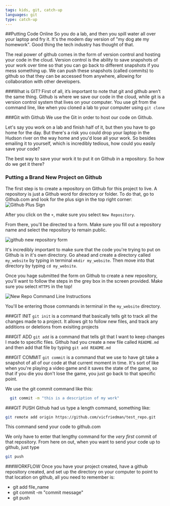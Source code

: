 ```yaml
---
tags: kids, git, catch-up
languages: git
type: catch-up
---
```


##Putting Code Online
So you do a lab, and then you spill water all over your laptop and fry it. It's the modern day version of "my dog ate my homework". Good thing the tech industry has thought of that. 

The real power of github comes in the form of version control and hosting your code in the cloud. Version control is the ability to save snapshots of your work over time so that you can go back to different snapshots if you mess something up. We can push these snapshots (called commits) to github so that they can be accessed from anywhere, allowing for collaboration with other developers.

###What is GIT?
First of all, it’s important to note that git and github aren’t the same thing. Github is where we save our code in the cloud, while git is a version control system that lives on your computer. You use git from the command line, like when you cloned a lab to your computer using `git clone`


###Git with Github
We use the Git in order to host our code on Github.

Let's say you work on a lab and finish half of it, but then you have to go home for the day. But there's a risk you could drop your laptop in the Hudson river on the way home and you'd lose all your work. So besides emailing it to yourself, which is incredibly tedious, how could you easily save your code?

The best way to save your work it to put it on Github in a repository. So how do we get it there?

### Putting a Brand New Project on Github
The first step is to create a repository on Github for this project to live. A repository is just a Github word for directory or folder.  To do that, go to Github.com and look for the plus sign in the top right corner:
<img src="https://s3.amazonaws.com/after-school-assets/git-create-new-repo-arrows.png" alt="Github Plus Sign">

After you click on the `+`, make sure you select `New Repository`.

From there, you'll be directed to a form. Make sure you fill out a repository name and select the repository to remain public.

<img src="https://s3.amazonaws.com/after-school-assets/github_repo_name.png" alt="github new repository form">

It's incredibly important to make sure that the code you're trying to put on Github is in it's own directory. Go ahead and create a directory called `my_website` by typing in terminal `mkdir my_website`. Then move into that directory by typing `cd my_website`.

Once you hage submitted the form on Github to create a new repository, you'll want to follow the steps in the grey box in the screen provided. Make sure you select `HTTPS` in the top!

<img src="https://s3.amazonaws.com/after-school-assets/git-new-repo-cli.png" alt="New Repo Command Line Instructions">

You'll be entering those commands in terminal in the `my_website` directory. 

###GIT INIT
`git init` is a command that basically tells git to track all the changes made to a project. It allows git to follow new files, and track any additions or deletions from exisiting projects

###GIT ADD
`git add` is a command that tells git that I want to keep changes I made to specific files. Github had you create a new file called `README.md` and then add that file by typing `git add README.md`

###GIT COMMIT
`git commit` is a command that we use to have git take a snapshot of all of our code at that current moment in time. It's sort of like when you're playing a video game and it saves the state of the game, so that if you die you don't lose the game, you just go back to that specific point.

We use the git commit command like this:
```bash
  git commit -m "this is a description of my work"
```

###GIT PUSH
Github had us type a length command, something like:
```bash
git remote add origin https://github.com/vicfriedman/test_repo.git
```
This command send your code to github.com

We only have to enter that lengthy command for the *very first* commit of that repository. From here on out, when you want to send your code up to github, just type

```bash
git push
```

###WORKFLOW
Once you have your project created, have a github repository created, and set up the directory on your computer to point to that location on github, all you need to remember is:

* git add file_name
* git commit -m "commit message"
* git push
